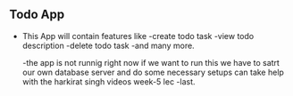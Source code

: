 ## Todo App
  - This App will contain features like 
     -create todo task
     -view todo description
     -delete todo task
     -and many more.

     -the app is not runnig right now if we want to run this we have to satrt our own database server and do some necessary setups can take help with the harkirat singh videos week-5 lec -last.